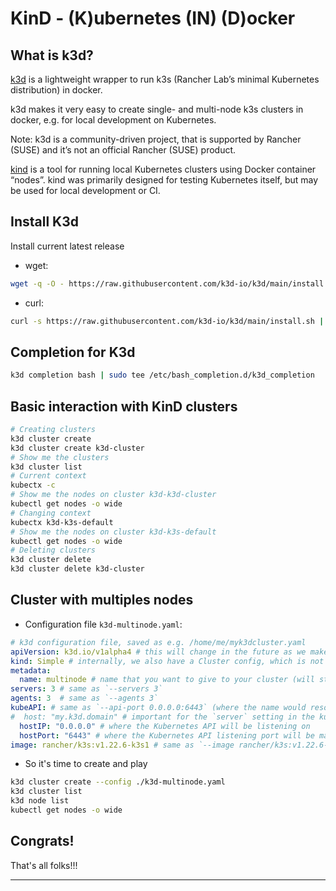 # KinD - (K)ubernetes (IN) (D)ocker

## What is k3d?

[k3d](https://k3d.io/) is a lightweight wrapper to run k3s (Rancher Lab’s minimal Kubernetes distribution) in docker.

k3d makes it very easy to create single- and multi-node k3s clusters in docker, e.g. for local development on Kubernetes.

Note: k3d is a community-driven project, that is supported by Rancher (SUSE) and it’s not an official Rancher (SUSE) product.

[kind](https://sigs.k8s.io/kind) is a tool for running local Kubernetes clusters using Docker container “nodes”. kind was primarily designed for testing Kubernetes itself, but may be used for local development or CI.

## Install K3d

Install current latest release

- wget: 

```sh
wget -q -O - https://raw.githubusercontent.com/k3d-io/k3d/main/install.sh | bash
```

- curl: 

```sh
curl -s https://raw.githubusercontent.com/k3d-io/k3d/main/install.sh | bash
```

## Completion for K3d

```sh
k3d completion bash | sudo tee /etc/bash_completion.d/k3d_completion
```

## Basic interaction with KinD clusters

```sh
# Creating clusters
k3d cluster create
k3d cluster create k3d-cluster
# Show me the clusters
k3d cluster list
# Current context
kubectx -c 
# Show me the nodes on cluster k3d-k3d-cluster
kubectl get nodes -o wide
# Changing context
kubectx k3d-k3s-default
# Show me the nodes on cluster k3d-k3s-default
kubectl get nodes -o wide
# Deleting clusters
k3d cluster delete
k3d cluster delete k3d-cluster
```

## Cluster with multiples nodes

- Configuration file `k3d-multinode.yaml`:

```yaml
# k3d configuration file, saved as e.g. /home/me/myk3dcluster.yaml
apiVersion: k3d.io/v1alpha4 # this will change in the future as we make everything more stable
kind: Simple # internally, we also have a Cluster config, which is not yet available externally
metadata:
  name: multinode # name that you want to give to your cluster (will still be prefixed with `k3d-`)
servers: 3 # same as `--servers 3`
agents: 3  # same as `--agents 3`
kubeAPI: # same as `--api-port 0.0.0.0:6443` (where the name would resolve to 0.0.0.0)
#  host: "my.k3d.domain" # important for the `server` setting in the kubeconfig
  hostIP: "0.0.0.0" # where the Kubernetes API will be listening on
  hostPort: "6443" # where the Kubernetes API listening port will be mapped to on your host system
image: rancher/k3s:v1.22.6-k3s1 # same as `--image rancher/k3s:v1.22.6-k3s1`
```

- So it's time to create and play 

```sh
k3d cluster create --config ./k3d-multinode.yaml
k3d cluster list
k3d node list
kubectl get nodes -o wide
```

## Congrats!

That's all folks!!!
___

